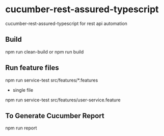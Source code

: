 # cucumber-rest-assured-typescript
cucumber-rest-assured-typescript for rest api automation

## Build
npm run clean-build
or
npm run build

## Run feature files
npm run service-test  src/features/*.features

- single file

npm run service-test  src/features/user-service.feature

## To Generate Cucumber Report

npm run report


